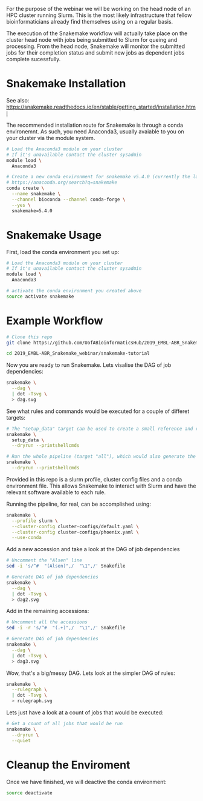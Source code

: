 For the purpose of the webinar we will be working on the head node of an HPC cluster running Slurm. This is the most likely infrastructure that fellow bioinformaticians already find themselves using on a regular basis.

The execution of the Snakemake workflow will actually take place on the cluster head node with jobs being submitted to Slurm for queing and processing. From the head node, Snakemake will monitor the submitted jobs for their completion status and submit new jobs as dependent jobs complete sucessfully.

# Snakemake Installation

See also: https://snakemake.readthedocs.io/en/stable/getting_started/installation.html

The recommended installation route for Snakemake is through a conda environemnt. As such, you need Anaconda3, usually avaiable to you on your cluster via the module system.

```bash
# Load the Anaconda3 module on your cluster
# If it's unavailable contact the cluster sysadmin
module load \
  Anaconda3

# Create a new conda environment for snakemake v5.4.0 (currently the latest version)
# https://anaconda.org/search?q=snakemake
conda create \
  --name snakemake \
  --channel bioconda --channel conda-forge \
  --yes \
  snakemake=5.4.0
```

# Snakemake Usage

First, load the conda environment you set up:

```bash
# Load the Anaconda3 module on your cluster
# If it's unavailable contact the cluster sysadmin
module load \
  Anaconda3

# activate the conda environment you created above
source activate snakemake
```

# Example Workflow

```bash
# Clone this repo
git clone https://github.com/UofABioinformaticsHub/2019_EMBL-ABR_Snakemake_webinar

cd 2019_EMBL-ABR_Snakemake_webinar/snakemake-tutorial
```

Now you are ready to run Snakemake. Lets visalise the DAG of job dependencies:

```bash
snakemake \
  --dag \
  | dot -Tsvg \
  > dag.svg
```

See what rules and commands would be executed for a couple of differet targets:

```bash
# The "setup_data" target can be used to create a small reference and read data sets for testing purposes
snakemake \
  setup_data \
  --dryrun --printshellcmds

# Run the whole pipeline (target "all"), which would also generate the test data set
snakemake \
  --dryrun --printshellcmds
```

Provided in this repo is a slurm profile, cluster config files and a conda environment file. This allows Snakemake to interact with Slurm and have the relevant software available to each rule.

Running the pipeline, for real, can be accomplished using:

```bash
snakemake \
  --profile slurm \
  --cluster-config cluster-configs/default.yaml \
  --cluster-config cluster-configs/phoenix.yaml \
  --use-conda
```

Add a new accession and take a look at the DAG of job dependencies

```bash
# Uncomment the "Alsen" line
sed -i 's/^#  "(Alsen)",/  "\1",/' Snakefile

# Generate DAG of job dependencies
snakemake \
  --dag \
  | dot -Tsvg \
  > dag2.svg
```

Add in the remaining accessions:

```bash
# Uncomment all the accessions
sed -i -r 's/^#  "(.+)",/  "\1",/' Snakefile

# Generate DAG of job dependencies
snakemake \
  --dag \
  | dot -Tsvg \
  > dag3.svg
```

Wow, that's a big/messy DAG. Lets look at the simpler DAG of rules:

```bash
snakemake \
  --rulegraph \
  | dot -Tsvg \
  > rulegraph.svg
```

Lets just have a look at a count of jobs that would be executed:

```bash
# Get a count of all jobs that would be run
snakemake \
  --dryrun \
  --quiet
```

# Cleanup the Enviroment

Once we have finished, we will deactive the conda environment:

```bash
source deactivate
``` 
